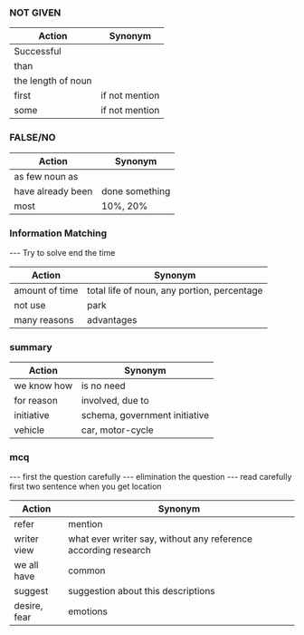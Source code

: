 ### NOT GIVEN

| **Action**   | **Synonym**      |
|--------------|------------------|
| Successful   |   |
| than   |   |
| the length of noun   |   |
| first   |  if not mention |
| some   |  if not mention |

### FALSE/NO

| **Action**   | **Synonym**      |
|--------------|------------------|
| as few noun as   |   |
| have already been   | done something  |
| most   | 10%, 20%  |

### Information Matching

--- Try to solve end the time

| **Action**   | **Synonym**      |
|--------------|------------------|
| amount of time    | total life of noun, any portion, percentage  |
| not use    | park  |
| many reasons    | advantages  |


### summary 

| **Action**   | **Synonym**      |
|--------------|------------------|
| we know how    | is no need  |
| for reason    | involved, due to  |
| initiative   | schema, government initiative  |
| vehicle   | car, motor-cycle  |

### mcq 
--- first the question carefully
--- elimination the question
--- read carefully first two sentence when you get location

| **Action**   | **Synonym**      |
|--------------|------------------|
| refer    | mention |
| writer view    | what ever writer say, without any reference according research |
| we all have    | common |
| suggest    | suggestion about this descriptions |
| desire, fear    | emotions |
